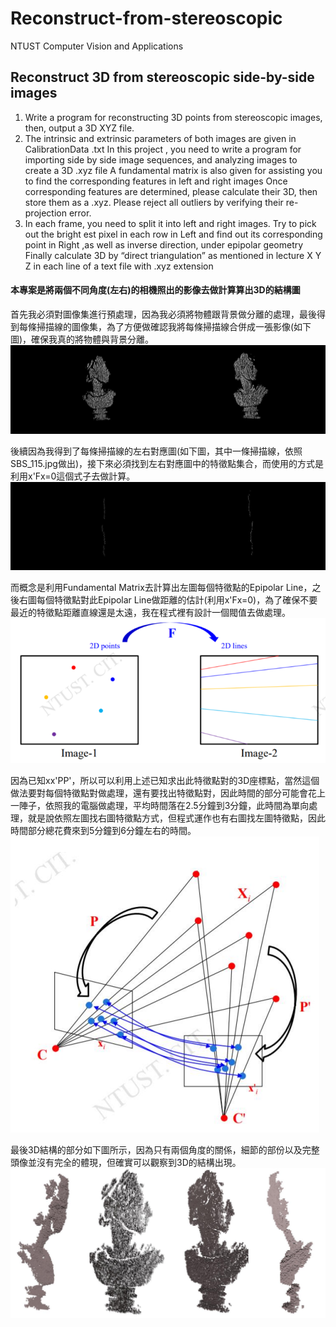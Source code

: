 # Reconstruct-from-stereoscopic
NTUST Computer Vision and Applications

## Reconstruct 3D from stereoscopic side-by-side images

1. Write a program for reconstructing 3D points from stereoscopic images, then, output a 3D XYZ file.
2. The intrinsic and extrinsic parameters of both images are given in CalibrationData .txt In this project , you need to write a program for importing side by side image sequences, and analyzing images to create a 3D .xyz file A fundamental matrix is also given for assisting you to find the corresponding features in left and right images Once corresponding features are determined, please calculate their 3D, then store them as a .xyz. Please reject all outliers by verifying their re-projection error.
3. In each frame, you need to split it into left and right images. Try to pick out the bright est pixel in each row in Left and find out its corresponding point in Right ,as well as inverse direction, under epipolar geometry Finally calculate 3D by “direct triangulation” as mentioned in lecture X Y Z in each line of a text file with .xyz extension

#### 本專案是將兩個不同角度(左右)的相機照出的影像去做計算算出3D的結構圖

首先我必須對圖像集進行預處理，因為我必須將物體跟背景做分離的處理，最後得到每條掃描線的圖像集，為了方便做確認我將每條掃描線合併成一張影像(如下圖)，確保我真的將物體與背景分離。
![](https://github.com/naiyu0609/Reconstruct-from-stereoscopic/blob/main/png/1.PNG)

後續因為我得到了每條掃描線的左右對應圖(如下圖，其中一條掃描線，依照SBS_115.jpg做出)，接下來必須找到左右對應圖中的特徵點集合，而使用的方式是利用x'Fx=0這個式子去做計算。
![](https://github.com/naiyu0609/Reconstruct-from-stereoscopic/blob/main/png/2.PNG)

而概念是利用Fundamental Matrix去計算出左圖每個特徵點的Epipolar Line，之後右圖每個特徵點對此Epipolar Line做距離的估計(利用x'Fx=0)，為了確保不要最近的特徵點距離直線還是太遠，我在程式裡有設計一個閥值去做處理。
![](https://github.com/naiyu0609/Reconstruct-from-stereoscopic/blob/main/png/3.PNG)

因為已知xx'PP'，所以可以利用上述已知求出此特徵點對的3D座標點，當然這個做法要對每個特徵點對做處理，還有要找出特徵點對，因此時間的部分可能會花上一陣子，依照我的電腦做處理，平均時間落在2.5分鐘到3分鐘，此時間為單向處理，就是說依照左圖找右圖特徵點方式，但程式運作也有右圖找左圖特徵點，因此時間部分總花費來到5分鐘到6分鐘左右的時間。
![](https://github.com/naiyu0609/Reconstruct-from-stereoscopic/blob/main/png/4.PNG)

最後3D結構的部分如下圖所示，因為只有兩個角度的關係，細節的部份以及完整頭像並沒有完全的體現，但確實可以觀察到3D的結構出現。
![](https://github.com/naiyu0609/Reconstruct-from-stereoscopic/blob/main/png/5.PNG)
